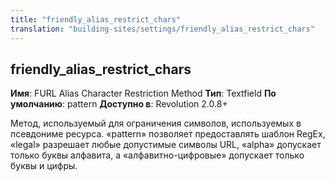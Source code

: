 ```yaml
---
title: "friendly_alias_restrict_chars"
translation: "building-sites/settings/friendly_alias_restrict_chars"
---
```


## friendly\_alias\_restrict\_chars

**Имя**: FURL Alias Character Restriction Method
**Тип**: Textfield
**По умолчанию**: pattern
**Доступно в**: Revolution 2.0.8+

Метод, используемый для ограничения символов, используемых в псевдониме ресурса. «pattern» позволяет предоставлять шаблон RegEx, «legal» разрешает любые допустимые символы URL, «alpha» допускает только буквы алфавита, а «алфавитно-цифровые» допускает только буквы и цифры.
